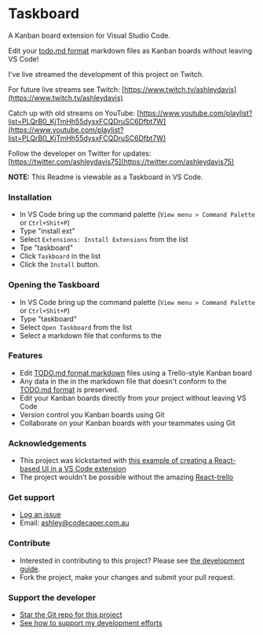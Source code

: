 # Taskboard

A Kanban board extension for Visual Studio Code.

Edit your [todo.md format](https://github.com/todomd/todo.md) markdown files as Kanban boards without leaving VS Code!

I've live streamed the development of this project on Twitch.

For future live streams see Twitch: [https://www.twitch.tv/ashleydavis](https://www.twitch.tv/ashleydavis)

Catch up with old streams on YouTube: [https://www.youtube.com/playlist?list=PLQrB0_KjTmHh55dysxFCQDruSC6Dfbt7W](https://www.youtube.com/playlist?list=PLQrB0_KjTmHh55dysxFCQDruSC6Dfbt7W)

Follow the developer on Twitter for updates: [https://twitter.com/ashleydavis75](https://twitter.com/ashleydavis75)

**NOTE:** This Readme is viewable as a Taskboard in VS Code.

### Installation

- In VS Code bring up the command palette (`View menu > Command Palette` or `Ctrl+Shit+P`)
- Type "install ext"
- Select `Extensions: Install Extensions` from the list
- Tpe "taskboard"
- Click `Taskboard` in the list
- Click the `Install` button.

### Opening the Taskboard

- In VS Code bring up the command palette (`View menu > Command Palette` or `Ctrl+Shit+P`)
- Type "taskboard"
- Select `Open Taskboard` from the list
- Select a markdown file that conforms to the 


### Features

- Edit [TODO.md format markdown](https://github.com/todomd/todo.md) files using a Trello-style Kanban board
- Any data in the in the markdown file that doesn't conform to the [TODO.md format](https://github.com/todomd/todo.md) is preserved.
- Edit your Kanban boards directly from your project without leaving VS Code
- Version control you Kanban boards using Git
- Collaborate on your Kanban boards with your teammates using Git

### Acknowledgements

- This project was kickstarted with [this example of creating a React-based UI in a VS Code extension](https://github.com/MikielAgutu/vscode-react-extension)
- The project wouldn't be possible without the amazing [React-trello](https://github.com/rcdexta/react-trello)

### Get support

- [Log an issue](https://github.com/ashleydavis/taskboard-vscode-extension/issues)
- Email: ashley@codecaper.com.au

### Contribute

- Interested in contributing to this project? Please see [the development guide](Development.md). 
- Fork the project, make your changes and submit your pull request.



### Support the developer

- [Star the Git repo for this project](https://github.com/ashleydavis/taskboard-vscode-extension)
- [See how to support my development efforts](http://www.codecapers.com.au/#support-my-work)

